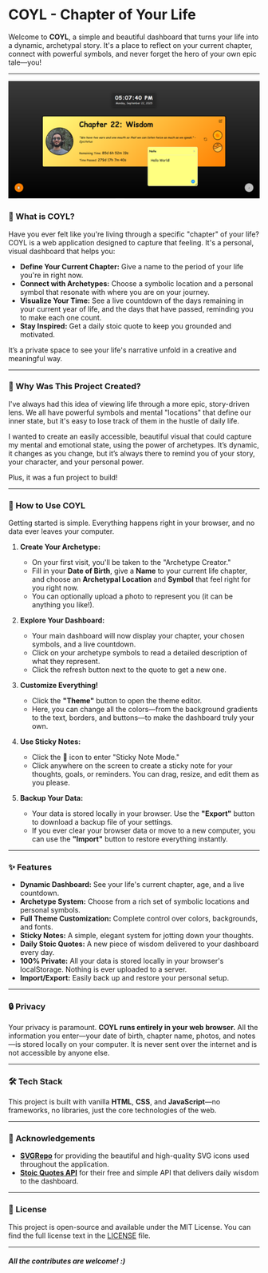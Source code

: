 # COYL - Chapter of Your Life

Welcome to **COYL**, a simple and beautiful dashboard that turns your life into a dynamic, archetypal story. It's a place to reflect on your current chapter, connect with powerful symbols, and never forget the hero of your own epic tale—you!

---

![screenshot of the project](src/assets/dashboard.PNG "screenshot of the project")

### 🤔 What is COYL?

Have you ever felt like you're living through a specific "chapter" of your life? COYL is a web application designed to capture that feeling. It's a personal, visual dashboard that helps you:

* **Define Your Current Chapter:** Give a name to the period of your life you're in right now.
* **Connect with Archetypes:** Choose a symbolic location and a personal symbol that resonate with where you are on your journey.
* **Visualize Your Time:** See a live countdown of the days remaining in your current year of life, and the days that have passed, reminding you to make each one count.
* **Stay Inspired:** Get a daily stoic quote to keep you grounded and motivated.

It’s a private space to see your life's narrative unfold in a creative and meaningful way.

---

### 💖 Why Was This Project Created?

I've always had this idea of viewing life through a more epic, story-driven lens. We all have powerful symbols and mental "locations" that define our inner state, but it's easy to lose track of them in the hustle of daily life.

I wanted to create an easily accessible, beautiful visual that could capture my mental and emotional state, using the power of archetypes. It’s dynamic, it changes as you change, but it’s always there to remind you of your story, your character, and your personal power.

Plus, it was a fun project to build!

---

### 🚀 How to Use COYL

Getting started is simple. Everything happens right in your browser, and no data ever leaves your computer.

1.  **Create Your Archetype:**
    * On your first visit, you'll be taken to the "Archetype Creator."
    * Fill in your **Date of Birth**, give a **Name** to your current life chapter, and choose an **Archetypal Location** and **Symbol** that feel right for you right now.
    * You can optionally upload a photo to represent you (it can be anything you like!).

2.  **Explore Your Dashboard:**
    * Your main dashboard will now display your chapter, your chosen symbols, and a live countdown.
    * Click on your archetype symbols to read a detailed description of what they represent.
    * Click the refresh button next to the quote to get a new one.

3.  **Customize Everything!**
    * Click the **"Theme"** button to open the theme editor.
    * Here, you can change all the colors—from the background gradients to the text, borders, and buttons—to make the dashboard truly your own.

4.  **Use Sticky Notes:**
    * Click the 📝 icon to enter "Sticky Note Mode."
    * Click anywhere on the screen to create a sticky note for your thoughts, goals, or reminders. You can drag, resize, and edit them as you please.

5.  **Backup Your Data:**
    * Your data is stored locally in your browser. Use the **"Export"** button to download a backup file of your settings.
    * If you ever clear your browser data or move to a new computer, you can use the **"Import"** button to restore everything instantly.

---

### ✨ Features

* **Dynamic Dashboard:** See your life's current chapter, age, and a live countdown.
* **Archetype System:** Choose from a rich set of symbolic locations and personal symbols.
* **Full Theme Customization:** Complete control over colors, backgrounds, and fonts.
* **Sticky Notes:** A simple, elegant system for jotting down your thoughts.
* **Daily Stoic Quotes:** A new piece of wisdom delivered to your dashboard every day.
* **100% Private:** All your data is stored locally in your browser's localStorage. Nothing is ever uploaded to a server.
* **Import/Export:** Easily back up and restore your personal setup.

---


### 🔒 Privacy

Your privacy is paramount. **COYL runs entirely in your web browser.** All the information you enter—your date of birth, chapter name, photos, and notes—is stored locally on your computer. It is never sent over the internet and is not accessible by anyone else.

---

### 🛠️ Tech Stack

This project is built with vanilla **HTML**, **CSS**, and **JavaScript**—no frameworks, no libraries, just the core technologies of the web.

---

### 🙏 Acknowledgements

* **[SVGRepo](https://www.svgrepo.com/)** for providing the beautiful and high-quality SVG icons used throughout the application.
* **[Stoic Quotes API](https://github.com/benhoneywill/stoic-quotes)** for their free and simple API that delivers daily wisdom to the dashboard.

---

### 📜 License

This project is open-source and available under the MIT License. You can find the full license text in the [LICENSE](LICENSE) file.


---

#### *All the contributes are welcome! :)*